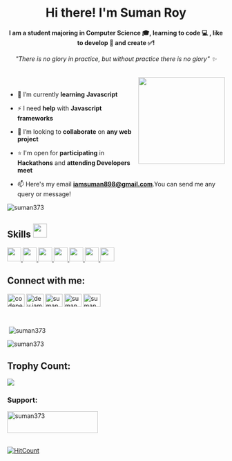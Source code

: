 
<h1 align="center">Hi there! I'm Suman Roy</h1>
<h4 align="center">I am a student majoring in Computer Science &#127891;, learning to code &#x1f4bb; , like to develop &#x1f680; and create &#9989;!</h4>
<h6 align="center">"There is no glory in practice, but without practice there is no glory" &#10024;</h6>
<p align="right"><img src="https://i.gifer.com/origin/be/befaac44f3f17c099afd6b356bcbb19a_w200.webp" align="right" height="200" width="200"></p>
<br>

- 🌱 I’m currently **learning** **Javascript**

- ⚡ I need **help** with **Javascript frameworks**  

- 👯 I’m looking to **collaborate** on **any web project** 

- &#11088; I'm open for **participating** in **Hackathons** and **attending Developers meet**

- 📫 Here's my email **iamsuman898@gmail.com**.You can send me any query or message!

<p align="left"> <img src="https://komarev.com/ghpvc/?username=suman373&label=Profile%20views&color=0e75b6&style=flat" alt="suman373" /> </p>

<h2> Skills <img src = "https://media2.giphy.com/media/QssGEmpkyEOhBCb7e1/giphy.gif?cid=ecf05e47a0n3gi1bfqntqmob8g9aid1oyj2wr3ds3mg700bl&rid=giphy.gif" width = 32px> </h2>
<a href= https://github.com/?tab=repositories&q=&type=&language=python&sort= > <img width ='32px' src ='https://raw.githubusercontent.com/rahulbanerjee26/githubAboutMeGenerator/main/icons/python.svg'> </a>
<a href= https://github.com/?tab=repositories&q=&type=&language=c&sort= > <img width ='32px' src ='https://raw.githubusercontent.com/rahulbanerjee26/githubAboutMeGenerator/main/icons/c.svg'> </a>
<a href= https://github.com/?tab=repositories&q=&type=&language=java&sort= > <img width ='32px' src ='https://raw.githubusercontent.com/rahulbanerjee26/githubAboutMeGenerator/main/icons/java.svg'> </a>
<a href= https://github.com/?tab=repositories&q=&type=&language=html&sort= > <img width ='32px' src ='https://raw.githubusercontent.com/rahulbanerjee26/githubAboutMeGenerator/main/icons/html.svg'> </a>
<a href= https://github.com/?tab=repositories&q=&type=&language=css&sort= > <img width ='32px' src ='https://raw.githubusercontent.com/rahulbanerjee26/githubAboutMeGenerator/main/icons/css.svg'> </a>
<a href= https://github.com/?tab=repositories&q=&type=&language=sass&sort= > <img width ='32px' src ='https://raw.githubusercontent.com/rahulbanerjee26/githubAboutMeGenerator/main/icons/sass.svg'> </a>
<a href= https://github.com/?tab=repositories&q=&type=&language=javascript&sort= > <img width ='32px' src ='https://raw.githubusercontent.com/rahulbanerjee26/githubAboutMeGenerator/main/icons/javascript.svg'> </a>


<h2 align="left">Connect with me:</h2>
<p align="left">
<a href="https://codepen.io/codepen.io/suman373" target="blank"><img align="center" src="https://raw.githubusercontent.com/rahuldkjain/github-profile-readme-generator/master/src/images/icons/Social/codepen.svg" alt="codepen.io/suman373" height="30" width="40" /></a>
<a href="https://dev.to/dev.iamsuman898" target="blank"><img align="center" src="https://raw.githubusercontent.com/rahuldkjain/github-profile-readme-generator/master/src/images/icons/Social/devto.svg" alt="dev.iamsuman898" height="30" width="40" /></a>
<a href="https://linkedin.com/in/suman roy" target="blank"><img align="center" src="https://raw.githubusercontent.com/rahuldkjain/github-profile-readme-generator/master/src/images/icons/Social/linked-in-alt.svg" alt="suman roy" height="30" width="40" /></a>
<a href="https://fb.com/suman roy" target="blank"><img align="center" src="https://raw.githubusercontent.com/rahuldkjain/github-profile-readme-generator/master/src/images/icons/Social/facebook.svg" alt="suman roy" height="30" width="40" /></a>
<a href="https://www.codechef.com/users/suman_26" target="blank"><img align="center" src="https://cdn.jsdelivr.net/npm/simple-icons@3.1.0/icons/codechef.svg" alt="suman_26" height="30" width="40" /></a>
</p>

<br>

<p>&nbsp;<img align="center" src="https://github-readme-stats.vercel.app/api?username=suman373&show_icons=true&locale=en" alt="suman373" /></p>

<p><img align="center" src="https://github-readme-streak-stats.herokuapp.com/?user=suman373&" alt="suman373" /></p>

<h2 align="left">Trophy Count:</h2>
<img src="https://github-profile-trophy.vercel.app/?username=Suman373&theme=juicyfresh">

<h3 align="left">Support:</h3>
<p><a href="https://www.buymeacoffee.com/suman373"> <img align="left" src="https://cdn.buymeacoffee.com/buttons/v2/default-yellow.png" height="50" width="210" alt="suman373" /></a></p><br><br>

<br><br>
[![HitCount](https://hits.dwyl.com/Suman373/Suman373.svg?style=flat-square)](http://hits.dwyl.com/Suman373/Suman373)


